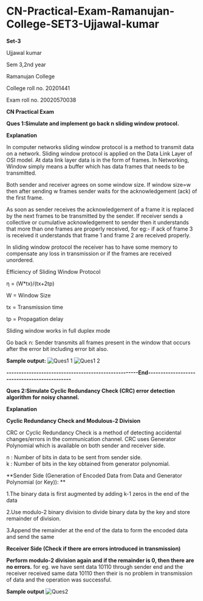 # CN-Practical-Exam-Ramanujan-College-SET3-Ujjawal-kumar

**Set-3**

Ujjawal kumar

Sem 3,2nd year

Ramanujan College

College roll no. 20201441

Exam roll no. 20020570038


**CN Practical Exam**

**Ques 1:Simulate and implement go back n sliding window protocol.**

**Explanation**

In computer networks sliding window protocol is a method to transmit data on a network. Sliding window protocol is applied on the Data Link Layer of OSI model. At data link layer data is in the form of frames. In Networking, Window simply means a buffer which has data frames that needs to be transmitted.

Both sender and receiver agrees on some window size. If window size=w then after sending w frames sender waits for the acknowledgement (ack) of the first frame.

As soon as sender receives the acknowledgement of a frame it is replaced by the next frames to be transmitted by the sender. If receiver sends a collective or cumulative acknowledgement to sender then it understands that more than one frames are properly received, for eg:- if ack of frame 3 is received it understands that frame 1 and frame 2 are received properly.



In sliding window protocol the receiver has to have some memory to compensate any loss in transmission or if the frames are received unordered.

Efficiency of Sliding Window Protocol

η = (W*tx)/(tx+2tp)

W = Window Size

tx = Transmission time

tp = Propagation delay

Sliding window works in full duplex mode

Go back n: Sender transmits all frames present in the window that occurs after the error bit including error bit also.

**Sample output:**
![Ques1  1](https://user-images.githubusercontent.com/83595564/145756508-5228673d-a724-4f0d-bc41-ae7e2f63c5a9.jpg)
![Ques1  2](https://user-images.githubusercontent.com/83595564/145756515-1b45fa13-0e9c-4018-81e4-9a7d359ddd19.jpg)

**-----------------------------------------------------End------------------------_--_-------------------**

**Ques 2:Simulate Cyclic Redundancy Check (CRC) error detection algorithm for noisy channel.**

**Explanation**

**Cyclic Redundancy Check and Modulous-2 Division**

CRC or Cyclic Redundancy Check is a method of detecting accidental changes/errors in the communication channel. 
CRC uses Generator Polynomial which is available on both sender and receiver side.

n : Number of bits in data to be sent 
    from sender side.  
k : Number of bits in the key obtained 
    from generator polynomial.
   
   **Sender Side (Generation of Encoded Data from Data and Generator Polynomial (or Key)): **
   
  1.The binary data is first augmented by adding k-1 zeros in the end of the data

  2.Use modulo-2 binary division to divide binary data by the key and store remainder of division.

  3.Append the remainder at the end of the data to form the encoded data and send the same
  
 **Receiver Side (Check if there are errors introduced in transmission)**

**Perform modulo-2 division again and if the remainder is 0, then there are no errors.**
 for eg. we have sent data 10110 through sender end and the receiver received same data 10110 then their is no problem in transmission of data and the operation was successful. 
 
 **Sample output**
 ![Ques2](https://user-images.githubusercontent.com/83595564/145758142-2ef55c54-37d5-4ce5-b884-08bd46919e96.jpg)

